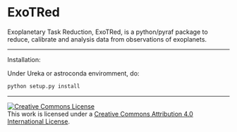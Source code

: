 # ExoTRed
Exoplanetary Task Reduction, ExoTRed, is a python/pyraf package to reduce, calibrate and analysis data from observations of exoplanets.

___

Installation:

Under Ureka or astroconda enviromment, do:

```python
python setup.py install
```
___


<a rel="license" href="http://creativecommons.org/licenses/by/4.0/"><img alt="Creative Commons License" style="border-width:0" src="https://i.creativecommons.org/l/by/4.0/88x31.png" /></a><br />This work is licensed under a <a rel="license" href="http://creativecommons.org/licenses/by/4.0/">Creative Commons Attribution 4.0 International License</a>.
